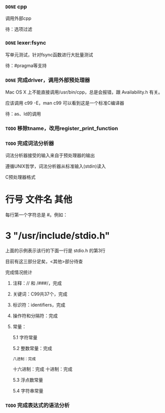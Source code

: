 
### `DONE` cpp

   调用外部cpp

   待：选项过滤

### `DONE` lexer:fsync

   写单元测试，针对fsync函数进行大批量测试
   
   待：#pragma等支持

### `DONE` 完成driver，调用外部预处理器

   Mac OS X 上不能直接调用/usr/bin/cpp，总是会报错，跟 Availability.h 有关。

   应该调用 c99 -E，man c99 可以看到这是一个标准C编译器

   待：as、ld的调用

### `TODO` 移除tname，改用register_print_function


### `TODO` 完成词法分析器

   词法分析器接受的输入来自于预处理器的输出

   遵循UNIX哲学，词法分析器从标准输入(stdin)读入
   
   C预处理器格式

   # 行号 文件名 其他

   每行第一个字符总是 #。例如：

   # 3 "/usr/include/stdio.h" 

   上面的示例表示该行的下面一行是 stdio.h 的第3行

   目前有这三部分足矣，<其他>部分待查

   完成情况统计

   1. 注释：// 和 /###/，完成
   2. 关键词：C99共37个，完成
   3. 标识符：identifiers，完成
   4. 操作符和分隔符：完成
   5. 常量：
   
      5.1 字符常量
      
      5.2 整数常量：完成

      	  八进制：完成
	  十六进制：完成
	  十进制：完成

      5.3 浮点数常量

      5.4 字符串常量
   

### `TODO` 完成表达式的语法分析
